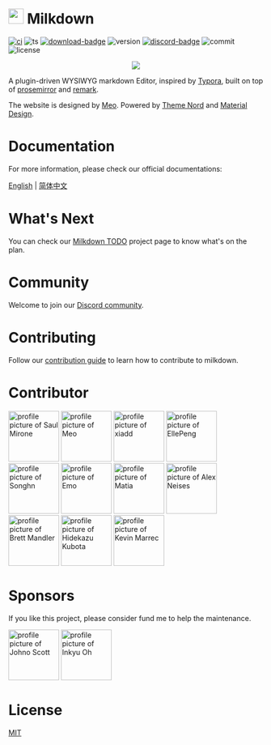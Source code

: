 # <img src="https://raw.githubusercontent.com/Saul-Mirone/milkdown/648e593619e870cc7ddc794bb8768cdf06b0b279/gh-pages/public/milkdown-mini.svg" height="30px" /> Milkdown

[![ci][ci-badge]][ci-link]
![ts][ts-badge]
[![download-badge]][download-link]
![version][version-badge]
[![discord-badge]][discord-link]
![commit][commit-badge]
![license][license-badge]

<div align="center">
    <img src="https://raw.githubusercontent.com/Saul-Mirone/milkdown/648e593619e870cc7ddc794bb8768cdf06b0b279/gh-pages/public/milkdown-homepage.svg" />
</div>

A plugin-driven WYSIWYG markdown Editor, inspired by [Typora](https://typora.io/), built on top of [prosemirror](https://prosemirror.net/) and [remark](https://github.com/remarkjs/remark).

The website is designed by [Meo](https://www.meo.cool/). Powered by [Theme Nord](https://www.nordtheme.com/) and [Material Design](https://material.io/design).

# Documentation

For more information, please check our official documentations:

[English](https://saul-mirone.github.io/milkdown/) | [简体中文](https://saul-mirone.github.io/milkdown/#/zh-hans)

# What's Next

You can check our [Milkdown TODO](https://github.com/Saul-Mirone/milkdown/projects/1) project page to know what's on the plan.

# Community

Welcome to join our [Discord community][discord-link].

# Contributing

Follow our [contribution guide](https://github.com/Saul-Mirone/milkdown/blob/main/CONTRIBUTING.md) to learn how to contribute to milkdown.

# Contributor

<a title="Saul Mirone" href="https://github.com/Saul-Mirone"><img src="https://avatars.githubusercontent.com/u/10047788?v=4" width="100" alt="profile picture of Saul Mirone"></a>
<a title="Meo" href="https://github.com/Saul-Meo"><img src="https://avatars.githubusercontent.com/u/14139395?v=4" width="100" alt="profile picture of Meo"></a>
<a title="xia" href="https://github.com/xiadd"><img src="https://avatars.githubusercontent.com/u/8351437?v=4" width="100" alt="profile picture of xiadd"></a>
<a title="EllePeng" href="https://github.com/Ele-Peng"><img src="https://avatars.githubusercontent.com/u/18499385?v=4" width="100" alt="profile picture of EllePeng"></a>
<a title="Songhn" href="https://github.com/songhn233"><img src="https://avatars.githubusercontent.com/u/47357585?v=4" width="100" alt="profile picture of Songhn"></a>
<a title="Emo" href="https://github.com/yobome"><img src="https://avatars.githubusercontent.com/u/26548120?v=4" width="100" alt="profile picture of Emo"></a>
<a title="Matia" href="https://github.com/mattcroat"><img src="https://avatars.githubusercontent.com/u/38083522?v=4" width="100" alt="profile picture of Matia"></a>
<a title="Alex Neises" href="https://github.com/AlexNeises"><img src="https://avatars.githubusercontent.com/u/1816254?v=4" width="100" alt="profile picture of Alex Neises"></a>
<a title="Brett Mandler" href="https://github.com/Brettm12345"><img src="https://avatars.githubusercontent.com/u/7571012?v=4" width="100" alt="profile picture of Brett Mandler"></a>
<a title="Hidekazu Kubota" href="https://github.com/sosuisen"><img src="https://avatars.githubusercontent.com/u/13513812?v=4" width="100" alt="profile picture of Hidekazu Kubota"></a>
<a title="Kevin Marrec" href="https://github.com/kevinmarrec"><img src="https://avatars.githubusercontent.com/u/25272043?v=4" width="100" alt="profile picture of Kevin Marrec"></a>

# Sponsors

If you like this project, please consider fund me to help the maintenance.

<a title="Johno Scott" href="https://github.com/johnoscott"><img src="https://avatars.githubusercontent.com/u/291958?v=4" width="100" alt="profile picture of Johno Scott"></a>
<a title="Inkyu Oh" href="https://github.com/gomjellie"><img src="https://avatars.githubusercontent.com/u/13645032?v=4" width="100" alt="profile picture of Inkyu Oh"></a>

# License

[MIT](/LICENSE)

[ci-badge]: https://github.com/Saul-Mirone/milkdown/actions/workflows/ci.yml/badge.svg
[ci-link]: https://github.com/Saul-Mirone/milkdown/actions/workflows/ci.yml
[ts-badge]: https://badgen.net/badge/-/TypeScript/blue?icon=typescript&label
[download-badge]: https://img.shields.io/npm/dm/@milkdown/core
[download-link]: https://www.npmjs.com/search?q=%40milkdown
[version-badge]: https://img.shields.io/npm/v/@milkdown/core
[commit-badge]: https://img.shields.io/github/commit-activity/m/Saul-Mirone/milkdown
[license-badge]: https://img.shields.io/github/license/Saul-Mirone/milkdown
[discord-badge]: https://img.shields.io/discord/870181036041060352
[discord-link]: https://discord.gg/SdMnrSMyBX

